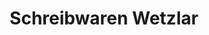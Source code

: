 ---
title: "Schreibwaren Wetzlar"
url: /montabaur/schreibwaren-wetzlar-grosser-markt/
shop: Schreibwaren
---